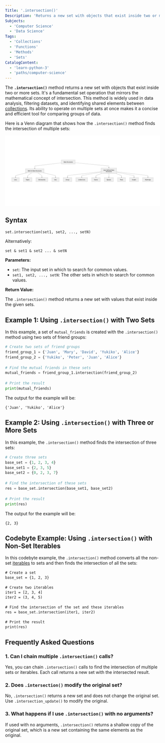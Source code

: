 ```yaml
---
Title: '.intersection()'
Description: 'Returns a new set with objects that exist inside two or more sets.'
Subjects:
  - 'Computer Science'
  - 'Data Science'
Tags:
  - 'Collections'
  - 'Functions'
  - 'Methods'
  - 'Sets'
CatalogContent:
  - 'learn-python-3'
  - 'paths/computer-science'
---
```


The **`.intersection()`** method returns a new set with objects that exist inside two or more sets. It's a fundamental set operation that mirrors the mathematical concept of intersection. This method is widely used in data analysis, filtering datasets, and identifying shared elements between [collections](https://www.codecademy.com/resources/docs/python/collections-module). Its ability to operate on multiple sets at once makes it a concise and efficient tool for comparing groups of data.

Here is a Venn diagram that shows how the `.intersection()` method finds the intersection of multiple sets:

![A Venn diagram that shows how the .intersection() method finds the intersection of multiple sets](https://raw.githubusercontent.com/Codecademy/docs/main/media/intersection.png)

## Syntax

```pseudo
set.intersection(set1, set2, ..., setN)
```

Alternatively:

```pseudo
set & set1 & set2 ... & setN
```

**Parameters:**

- `set`: The input set in which to search for common values.
- `set1, set2, ..., setN`: The other sets in which to search for common values.

**Return Value:**

The `.intersection()` method returns a new set with values that exist inside the given sets.

## Example 1: Using `.intersection()` with Two Sets

In this example, a set of `mutual_friends` is created with the `.intersection()` method using two sets of friend groups:

```py
# Create two sets of friend groups
friend_group_1 = {'Juan', 'Mary', 'David', 'Yukiko', 'Alice'}
friend_group_2 = {'Yukiko', 'Peter', 'Juan', 'Alice'}

# Find the mutual friends in these sets
mutual_friends = friend_group_1.intersection(friend_group_2)

# Print the result
print(mutual_friends)
```

The output for the example will be:

```shell
{'Juan', 'Yukiko', 'Alice'}
```

## Example 2: Using `.intersection()` with Three or More Sets

In this example, the `.intersection()` method finds the intersection of three sets:

```py
# Create three sets
base_set = {1, 2, 3, 4}
base_set1 = {2, 3, 5}
base_set2 = {0, 2, 3, 7}

# Find the intersection of these sets
res = base_set.intersection(base_set1, base_set2)

# Print the result
print(res)
```

The output for the example will be:

```shell
{2, 3}
```

## Codebyte Example: Using `.intersection()` with Non-Set Iterables

In this codebyte example, the `.intersection()` method converts all the non-set [iterables](https://www.codecademy.com/resources/docs/python/iterators) to sets and then finds the intersection of all the sets:

```codebyte/python
# Create a set
base_set = {1, 2, 3}

# Create two iterables
iter1 = [2, 3, 4]
iter2 = (3, 4, 5)

# Find the intersection of the set and these iterables
res = base_set.intersection(iter1, iter2)

# Print the result
print(res)
```

## Frequently Asked Questions

### 1. Can I chain multiple `.intersection()` calls?

Yes, you can chain `.intersection()` calls to find the intersection of multiple sets or iterables. Each call returns a new set with the intersected result.

### 2. Does `.intersection()` modify the original set?

No, `.intersection()` returns a new set and does not change the original set. Use `.intersection_update()` to modify the original.

### 3. What happens if I use `.intersection()` with no arguments?

If used with no arguments, `.intersection()` returns a shallow copy of the original set, which is a new set containing the same elements as the original.
